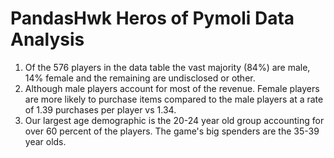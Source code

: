 # PandasHwk Heros of Pymoli Data Analysis
1. Of the 576 players in the data table the vast majority (84%) are male, 14% female and the remaining are undisclosed or other.
2. Although male players account for most of the revenue. Female players are more likely to purchase items compared to the male 
  players at a rate of 1.39 purchases per player vs 1.34. 
3. Our largest age demographic is the 20-24 year old group accounting for over 60 percent of the players. The game's big spenders are the
  35-39 year olds. 
